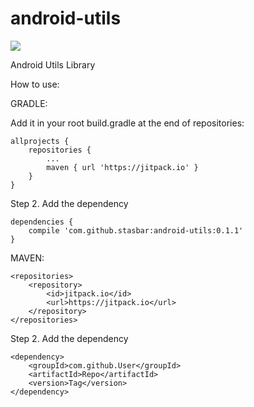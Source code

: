 # android-utils

[![](https://jitpack.io/v/stasbar/android-utils.svg)](https://jitpack.io/#stasbar/android-utils)

Android Utils Library

How to use:

GRADLE:

Add it in your root build.gradle at the end of repositories:


	allprojects {
		repositories {
			...
			maven { url 'https://jitpack.io' }
		}
	}
  
Step 2. Add the dependency

  	dependencies {
		compile 'com.github.stasbar:android-utils:0.1.1'
	}
	
MAVEN:

	<repositories>
		<repository>
		    <id>jitpack.io</id>
		    <url>https://jitpack.io</url>
		</repository>
	</repositories>
	
Step 2. Add the dependency

	<dependency>
	    <groupId>com.github.User</groupId>
	    <artifactId>Repo</artifactId>
	    <version>Tag</version>
	</dependency>

